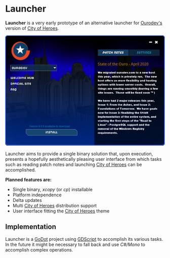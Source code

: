 # Launcher
**Launcher** is a very early prototype of an alternative launcher for [Ourodev's](https://ourodev.com/) 
version of [City of Heroes](https://en.wikipedia.org/wiki/City_of_Heroes).

![Launcher](screenshots/install.png)

Launcher aims to provide a single binary solution that, upon execution, presents a hopefully aesthetically pleasing user interface from which tasks such as reading patch notes and launching [City of Heroes](https://en.wikipedia.org/wiki/City_of_Heroes) can be accomplished.

**Planned features are:**
* Single binary, *xcopy* (or *cp*) installable
* Platform independence
* Delta updates
* Multi [City of Heroes](https://en.wikipedia.org/wiki/City_of_Heroes) distribution support
* User interface fitting the [City of Heroes](https://en.wikipedia.org/wiki/City_of_Heroes) theme

## Implementation
Launcher is a [GoDot](https://godotengine.org/) project using [GDScript](https://docs.godotengine.org/en/stable/getting_started/scripting/gdscript/gdscript_basics.html) to accomplish its various tasks. In the future it might be necessary to fall back and use _C#/Mono_ to accomplish complex operations.
